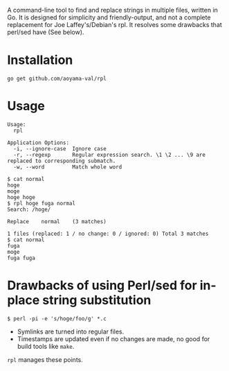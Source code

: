 A command-line tool to find and replace strings in multiple files, written in Go.
It is designed for simplicity and friendly-output, and not a complete replacement for Joe Laffey's/Debian's rpl.
It resolves some drawbacks that perl/sed have (See below).

# Installation

```
go get github.com/aoyama-val/rpl
```

# Usage

```
Usage:
  rpl

Application Options:
  -i, --ignore-case  Ignore case
  -r, --regexp       Regular expression search. \1 \2 ... \9 are replaced to corresponding submatch.
  -w, --word         Match whole word
```

```
$ cat normal
hoge
moge
hoge hoge
$ rpl hoge fuga normal
Search: /hoge/

Replace    normal    (3 matches)

1 files (replaced: 1 / no change: 0 / ignored: 0) Total 3 matches
$ cat normal
fuga
moge
fuga fuga
```


# Drawbacks of using Perl/sed for in-place string substitution

```
$ perl -pi -e 's/hoge/foo/g' *.c
```

- Symlinks are turned into regular files.
- Timestamps are updated even if no changes are made, no good for build tools like `make`.

`rpl` manages these points.
